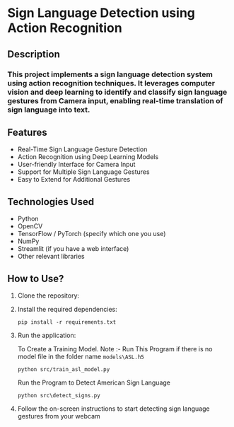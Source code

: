 # Sign Language Detection using Action Recognition

## Description
### This project implements a sign language detection system using action recognition techniques. It leverages computer vision and deep learning to identify and classify sign language gestures from Camera input, enabling real-time translation of sign language into text.

## Features
- Real-Time Sign Language Gesture Detection
- Action Recognition using Deep Learning Models
- User-friendly Interface for Camera Input
- Support for Multiple Sign Language Gestures
- Easy to Extend for Additional Gestures

## Technologies Used
- Python
- OpenCV
- TensorFlow / PyTorch (specify which one you use)
- NumPy
- Streamlit (if you have a web interface)
- Other relevant libraries

## How to Use?
1. Clone the repository:
3. Install the required dependencies:
   
    ````
    pip install -r requirements.txt
    ````


5. Run the application:
   
   To Create a Training Model.
   Note :- Run This Program if there is no model file in  the folder name ````models\ASL.h5````
   ````
   python src/train_asl_model.py
   ````
   
   Run the Program to Detect American Sign Language
   ````
   python src\detect_signs.py
   ````

7. Follow the on-screen instructions to start detecting sign language gestures from your webcam 
